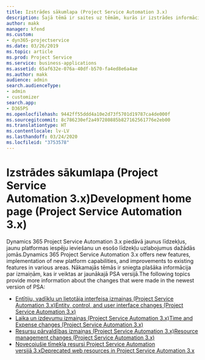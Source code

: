 ```yaml
---
title: Izstrādes sākumlapa (Project Service Automation 3.x)
description: Šajā tēmā ir saites uz tēmām, kurās ir izstrādes informācija Dynamics 365 Project Service Automation (PSA) versijai 3.x.
author: makk
manager: kfend
ms.custom:
- dyn365-projectservice
ms.date: 03/26/2019
ms.topic: article
ms.prod: Project Service
ms.service: business-applications
ms.assetid: 65af632e-076a-40df-b570-fa4ed8e6a4ae
ms.author: makk
audience: admin
search.audienceType:
- admin
- customizer
search.app:
- D365PS
ms.openlocfilehash: 9442ff55ddd4a10e2d73f5701d19787ca4de000f
ms.sourcegitcommit: 8c786230ef2a497280885b827162561776e2eb00
ms.translationtype: HT
ms.contentlocale: lv-LV
ms.lasthandoff: 03/24/2020
ms.locfileid: "3753578"
---
```

# <a name="development-home-page-project-service-automation-3x"></a><span data-ttu-id="da32b-103">Izstrādes sākumlapa (Project Service Automation 3.x)</span><span class="sxs-lookup"><span data-stu-id="da32b-103">Development home page (Project Service Automation 3.x)</span></span>

<span data-ttu-id="da32b-104">Dynamics 365 Project Service Automation 3.x piedāvā jaunus līdzekļus, jaunu platformas iespēju ieviešanu un esošo līdzekļu uzlabojumus dažādās jomās.</span><span class="sxs-lookup"><span data-stu-id="da32b-104">Dynamics 365 Project Service Automation 3.x offers new features, implementation of new platform capabilities, and improvements to existing features in various areas.</span></span> <span data-ttu-id="da32b-105">Nākamajās tēmās ir sniegta plašāka informācija par izmaiņām, kas ir veiktas ar jaunākajā PSA versijā.</span><span class="sxs-lookup"><span data-stu-id="da32b-105">The following topics provide more information about the changes that were made in the newest version of PSA:</span></span>

- [<span data-ttu-id="da32b-106">Entītiju, vadīklu un lietotāja interfeisa izmaiņas (Project Service Automation 3.x)</span><span class="sxs-lookup"><span data-stu-id="da32b-106">Entity, control, and user interface changes (Project Service Automation 3.x)</span></span>](../developer-guides/entity-changes-v3.x.md)
- [<span data-ttu-id="da32b-107">Laika un izdevumu izmaiņas (Project Service Automation 3.x)</span><span class="sxs-lookup"><span data-stu-id="da32b-107">Time and Expense changes (Project Service Automation 3.x)</span></span>](../developer-guides/time-expense-changes-v3.x.md)
- [<span data-ttu-id="da32b-108">Resursu pārvaldības izmaiņas (Project Service Automation 3.x)</span><span class="sxs-lookup"><span data-stu-id="da32b-108">Resource management changes (Project Service Automation 3.x)</span></span>](../developer-guides/resource-management-changes-v3.x.md)
- [<span data-ttu-id="da32b-109">Novecojušie tīmekļa resursi Project Service Automation versijā 3.x</span><span class="sxs-lookup"><span data-stu-id="da32b-109">Deprecated web resources in Project Service Automation 3.x</span></span>](../developer-guides/web-resources-deprecated-v3.x.md)
